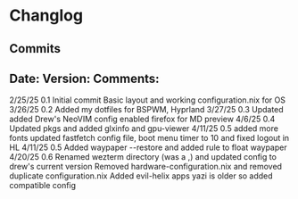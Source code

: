 # Changlog 

## Commits

Date:       Version:        Comments:
--------------------------------------------------------------------------------------------------
2/25/25     0.1             Initial commit  Basic layout and working configuration.nix for OS
3/26/25     0.2             Added my dotfiles for BSPWM, Hyprland
3/27/25     0.3             Updated added Drew's NeoVIM config enabled firefox for MD preview
4/6/25      0.4             Updated pkgs and added glxinfo and gpu-viewer 
4/11/25     0.5             added more fonts updated fastfetch config file, boot menu timer to 10 and fixed logout in HL
4/11/25     0.5             Added waypaper --restore and added rule to float waypaper 
4/20/25     0.6             Renamed wezterm directory (was a ,) and updated config to drew's current version
                            Removed hardware-configuration.nix and removed duplicate configuration.nix
                            Added evil-helix apps yazi is older so added compatible config 
